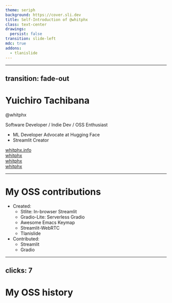 ```yaml
---
theme: seriph
background: https://cover.sli.dev
title: Self-Introduction of @whitphx
class: text-center
drawings:
  persist: false
transition: slide-left
mdc: true
addons:
  - tlanislide
---
```


---
transition: fade-out
---

# Yuichiro Tachibana

@whitphx

Software Developer / Indie Dev / OSS Enthusiast

<v-clicks>

- ML Developer Advocate at Hugging Face
- Streamlit Creator

</v-clicks>

<div my-10 w-min flex="~ gap-1" items-center justify-center v-click>
  <div i-ri-user-3-line op50 ma text-xl />
  <div><a href="https://whitphx.info/" target="_blank" class="border-none! font-300">whitphx.info</a></div>
  <div i-ri-github-line op50 ma text-xl ml4/>
  <div><a href="https://github.com/whitphx" target="_blank" class="border-none! font-300">whitphx</a></div>
  <div i-ri-linkedin-line op50 ma text-xl ml4/>
  <div><a href="https://www.linkedin.com/in/whitphx/" target="_blank" class="border-none! font-300">whitphx</a></div>
  <div i-ri-twitter-x-line op50 ma text-xl ml4/>
  <div><a href="https://twitter.com/whitphx" target="_blank" class="border-none! font-300">whitphx</a></div>
</div>

---

# My OSS contributions

- Created:
  - Stlite: In-browser Streamlit
  - Gradio-Lite: Serverless Gradio
  - Awesome Emacs Keymap
  - Streamlit-WebRTC
  - Tlanislide
- Contributed:
  - Streamlit
  - Gradio

---
clicks: 7
---

# My OSS history

<SlidevTlanislide id="career-timeline" />
